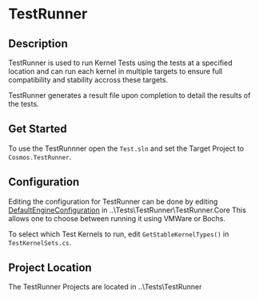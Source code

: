 # TestRunner

## Description
TestRunner is used to run Kernel Tests using the tests at a specified location and can run each kernel in multiple targets to ensure full compatibility and stability accross these targets. 

TestRunner generates a result file upon completion to detail the results of the tests.

## Get Started
To use the TestRunnner open the `Test.sln` and set the Target Project to `Cosmos.TestRunner`.

## Configuration
Editing the configuration for TestRunner can be done by editing [DefaultEngineConfiguration](https://github.com/CosmosOS/Cosmos/blob/master/Tests/Cosmos.TestRunner.Core/DefaultEngineConfiguration.cs#L6) in ..\Tests\TestRunner\TestRunner.Core
This allows one to choose between running it using VMWare or Bochs.

To select which Test Kernels to run, edit `GetStableKernelTypes()` in `TestKernelSets.cs`.

## Project Location
The TestRunner Projects are located in ..\Tests\TestRunner
